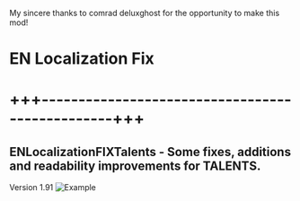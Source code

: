 My sincere thanks to comrad deluxghost for the opportunity to make this mod!

# EN Localization Fix
# +++------------------------------------------------+++

## ENLocalizationFIXTalents - Some fixes, additions and readability improvements for TALENTS.
Version 1.91
![Example](https://staticdelivery.nexusmods.com/mods/4943/images/210/210-1717134353-341538643.png)